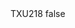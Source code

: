 <?xml version="1.0" encoding="UTF-8"?>
<CustomMetadata xmlns="http://soap.sforce.com/2006/04/metadata">
    <label>TXU218</label>
    <protected>false</protected>
</CustomMetadata>
